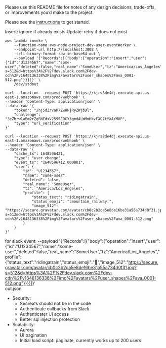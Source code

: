 Please use this README file for notes of any design decisions, trade-offs, or improvements you’d make to the project.

Please see the [instructions](INSTRUCTIONS.md) to get started.

Insert: ignore if already exists
Update: retry if does not exist


```
aws lambda invoke \
    --function-name aws-node-project-dev-user-eventWorker \
    --endpoint-url http://localhost:3002 \
    --cli-binary-format raw-in-base64-out \
    --payload '{"Records":[{"body":{"operation":"insert","user":{"id":"U1234567","name":"some-user","deleted":false,"real_name":"SomeUser","tz":"America/Los_Angeles","status_text":"ridingatrain","status_emoji":":mountain_railway:","image_512":"https://secure.gravatar.com/avatar/cb0c2b2ca5e8de16be31a55a734d0f31.jpg?s=512&d=https%3A%2F%2Fdev.slack.com%2Fdev-cdn%2Fv1648136338%2Fimg%2Favatars%2Fuser_shapes%2Fava_0001-512.png"}}}]}' \
    /dev/stdout
```

```
curl --location --request POST 'https://kjrs8de4dj.execute-api.us-east-1.amazonaws.com/prod/webhook' \
--header 'Content-Type: application/json' \
--data-raw '{
    "token": "Jhj5dZrVaK7ZwHHjRyZWjbDl",
    "challenge": "3eZbrw1aBm2rZgRNFdxV2595E9CY3gmdALWMmHkvFXO7tYXAYM8P",
    "type": "url_verification"
}'
```

```
curl --location --request POST 'https://kjrs8de4dj.execute-api.us-east-1.amazonaws.com/prod/webhook' \
--header 'Content-Type: application/json' \
--data-raw '{
    "cache_ts": 1648596421,
    "type": "user_change",
    "event_ts": "1648596712.000001",
    "user": {
        "id": "U1234567",
        "name": "some-user",
        "deleted": false,
        "real_name": "SomeUser",
        "tz": "America/Los_Angeles",
        "profile": {
            "status_text": "ridingatrain",
            "status_emoji": ":mountain_railway:",
            "image_512": "https://secure.gravatar.com/avatar/cb0c2b2ca5e8de16be31a55a734d0f31.jpg?s=512&d=https%3A%2F%2Fdev.slack.com%2Fdev-cdn%2Fv1648136338%2Fimg%2Favatars%2Fuser_shapes%2Fava_0001-512.png"
        }
    }
}'
```


for slack event:
 --payload '{"Records":[{"body":{"operation":"insert","user":{"id":"U1234567","name":"some-user","deleted":false,"real_name":"SomeUser","tz":"America/Los_Angeles","profile":{"status_text":"ridingatrain","status_emoji":":mountain_railway:","image_512":"https://secure.gravatar.com/avatar/cb0c2b2ca5e8de16be31a55a734d0f31.jpg?s=512&d=https%3A%2F%2Fdev.slack.com%2Fdev-cdn%2Fv1648136338%2Fimg%2Favatars%2Fuser_shapes%2Fava_0001-512.png"}}}}]}' \
    out.json

- Security:
    - Secreats should not be in the code
    - Authenticate callbacks from Slack
    - Authenticater UI access
    - Better sql injection protection
- Scalability:
    - Aurora
    - UI pagination
    - Initial load script: paginate, currently works up to 200 users
